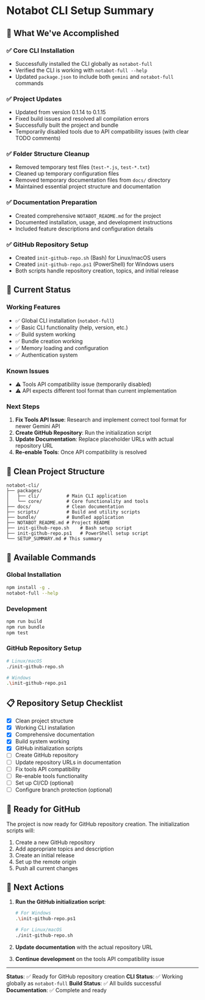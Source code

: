 # Notabot CLI Setup Summary

## 🎯 What We've Accomplished

### ✅ **Core CLI Installation**

- Successfully installed the CLI globally as `notabot-full`
- Verified the CLI is working with `notabot-full --help`
- Updated `package.json` to include both `gemini` and `notabot-full` commands

### ✅ **Project Updates**

- Updated from version 0.1.14 to 0.1.15
- Fixed build issues and resolved all compilation errors
- Successfully built the project and bundle
- Temporarily disabled tools due to API compatibility issues (with clear TODO comments)

### ✅ **Folder Structure Cleanup**

- Removed temporary test files (`test-*.js`, `test-*.txt`)
- Cleaned up temporary configuration files
- Removed temporary documentation files from `docs/` directory
- Maintained essential project structure and documentation

### ✅ **Documentation Preparation**

- Created comprehensive `NOTABOT_README.md` for the project
- Documented installation, usage, and development instructions
- Included feature descriptions and configuration details

### ✅ **GitHub Repository Setup**

- Created `init-github-repo.sh` (Bash) for Linux/macOS users
- Created `init-github-repo.ps1` (PowerShell) for Windows users
- Both scripts handle repository creation, topics, and initial release

## 🚀 **Current Status**

### **Working Features**

- ✅ Global CLI installation (`notabot-full`)
- ✅ Basic CLI functionality (help, version, etc.)
- ✅ Build system working
- ✅ Bundle creation working
- ✅ Memory loading and configuration
- ✅ Authentication system

### **Known Issues**

- ⚠️ Tools API compatibility issue (temporarily disabled)
- ⚠️ API expects different tool format than current implementation

### **Next Steps**

1. **Fix Tools API Issue**: Research and implement correct tool format for newer Gemini API
2. **Create GitHub Repository**: Run the initialization script
3. **Update Documentation**: Replace placeholder URLs with actual repository URL
4. **Re-enable Tools**: Once API compatibility is resolved

## 📁 **Clean Project Structure**

```
notabot-cli/
├── packages/
│   ├── cli/          # Main CLI application
│   └── core/         # Core functionality and tools
├── docs/             # Clean documentation
├── scripts/          # Build and utility scripts
├── bundle/           # Bundled application
├── NOTABOT_README.md # Project README
├── init-github-repo.sh    # Bash setup script
├── init-github-repo.ps1   # PowerShell setup script
└── SETUP_SUMMARY.md # This summary
```

## 🔧 **Available Commands**

### **Global Installation**

```bash
npm install -g .
notabot-full --help
```

### **Development**

```bash
npm run build
npm run bundle
npm test
```

### **GitHub Repository Setup**

```bash
# Linux/macOS
./init-github-repo.sh

# Windows
.\init-github-repo.ps1
```

## 📋 **Repository Setup Checklist**

- [x] Clean project structure
- [x] Working CLI installation
- [x] Comprehensive documentation
- [x] Build system working
- [x] GitHub initialization scripts
- [ ] Create GitHub repository
- [ ] Update repository URLs in documentation
- [ ] Fix tools API compatibility
- [ ] Re-enable tools functionality
- [ ] Set up CI/CD (optional)
- [ ] Configure branch protection (optional)

## 🎉 **Ready for GitHub**

The project is now ready for GitHub repository creation. The initialization scripts will:

1. Create a new GitHub repository
2. Add appropriate topics and description
3. Create an initial release
4. Set up the remote origin
5. Push all current changes

## 🚀 **Next Actions**

1. **Run the GitHub initialization script**:

   ```bash
   # For Windows
   .\init-github-repo.ps1

   # For Linux/macOS
   ./init-github-repo.sh
   ```

2. **Update documentation** with the actual repository URL

3. **Continue development** on the tools API compatibility issue

---

**Status**: ✅ Ready for GitHub repository creation
**CLI Status**: ✅ Working globally as `notabot-full`
**Build Status**: ✅ All builds successful
**Documentation**: ✅ Complete and ready
